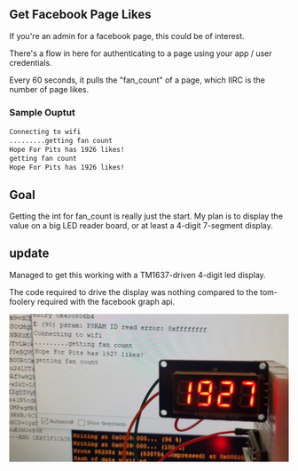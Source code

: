 ## Get Facebook Page Likes

If you're an admin for a facebook page, this could be of interest.

There's a flow in here for authenticating to a page using your app / user credentials.

Every 60 seconds, it pulls the "fan_count" of a page, which IIRC is the number of page likes.

### Sample Ouptut

```
Connecting to wifi
.........getting fan count
Hope For Pits has 1926 likes!
getting fan count
Hope For Pits has 1926 likes!
```

## Goal

Getting the int for fan_count is really just the start. My plan is to display the value on a big LED reader board, or at least a 4-digit 7-segment display.

## update 

Managed to get this working with a TM1637-driven 4-digit led display.

The code required to drive the display was nothing compared to the tom-foolery required with the facebook graph api.

![LEDs!](7segled.jpg)